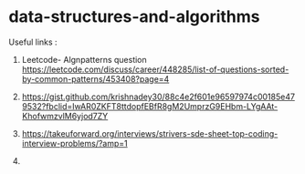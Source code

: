# data-structures-and-algorithms


Useful links : 
1. Leetcode- Algnpatterns question
https://leetcode.com/discuss/career/448285/list-of-questions-sorted-by-common-patterns/453408?page=4

2. https://gist.github.com/krishnadey30/88c4e2f601e96597974c00185e479532?fbclid=IwAR0ZKFT8ttdopfEBfR8gM2UmprzG9EHbm-LYgAAt-KhofwmzvlM6yjod7ZY

3. https://takeuforward.org/interviews/strivers-sde-sheet-top-coding-interview-problems/?amp=1

4. 
